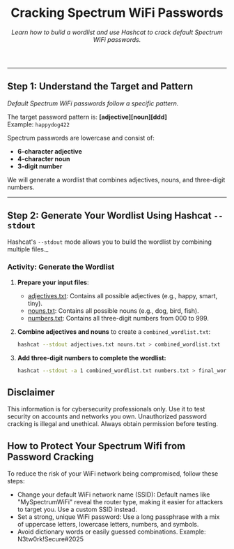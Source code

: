 <header>

<!--
  <<< Author notes: Course header >>>
  Include a 1280×640 image, course title in sentence case, and a concise description in emphasis.
  Add your open-source license. Recommended: MIT license.
-->

# Cracking Spectrum WiFi Passwords

_Learn how to build a wordlist and use Hashcat to crack default Spectrum WiFi passwords._

</header>

---

## Step 1: Understand the Target and Pattern

_Default Spectrum WiFi passwords follow a specific pattern._  

The target password pattern is: **[adjective][noun][ddd]**  
Example: `happydog422`

Spectrum passwords are lowercase and consist of:
- **6-character adjective**
- **4-character noun**
- **3-digit number**

We will generate a wordlist that combines adjectives, nouns, and three-digit numbers.

---

## Step 2: Generate Your Wordlist Using Hashcat `--stdout`

Hashcat's `--stdout` mode allows you to build the wordlist by combining multiple files._

### Activity: Generate the Wordlist

1. **Prepare your input files**:
   - [adjectives.txt](https://github.com/dark-marc/spectrum-password-cracking/blob/main/adjectives.txt): Contains all possible adjectives (e.g., happy, smart, tiny).  
   - [nouns.txt](https://github.com/dark-marc/spectrum-password-cracking/blob/main/nouns.txt): Contains all possible nouns (e.g., dog, bird, fish).  
   - [numbers.txt](https://github.com/dark-marc/spectrum-password-cracking/blob/main/numbers.txt): Contains all three-digit numbers from 000 to 999.

2. **Combine adjectives and nouns** to create a `combined_wordlist.txt`:
   ```bash
   hashcat --stdout adjectives.txt nouns.txt > combined_wordlist.txt

3. **Add three-digit numbers to complete the wordlist:**
    ```bash
    hashcat --stdout -a 1 combined_wordlist.txt numbers.txt > final_wordlist.txt

## Disclaimer

This information is for cybersecurity professionals only. Use it to test security on accounts and networks you own. Unauthorized password cracking is illegal and unethical. Always obtain permission before testing.

## How to Protect Your Spectrum Wifi from Password Cracking

To reduce the risk of your WiFi network being compromised, follow these steps:

   - Change your default WiFi network name (SSID): Default names like "MySpectrumWiFi" reveal the router type, making it easier for attackers to target you. Use a custom SSID instead.
   - Set a strong, unique WiFi password: Use a long passphrase with a mix of uppercase letters, lowercase letters, numbers, and symbols.
   - Avoid dictionary words or easily guessed combinations. Example: N3tw0rk!Secure#2025
